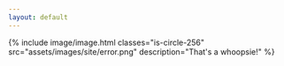 ```yaml
---
layout: default
---
```


{%
  include image/image.html
  classes="is-circle-256"
  src="assets/images/site/error.png"
  description="That's a whoopsie!"
%}